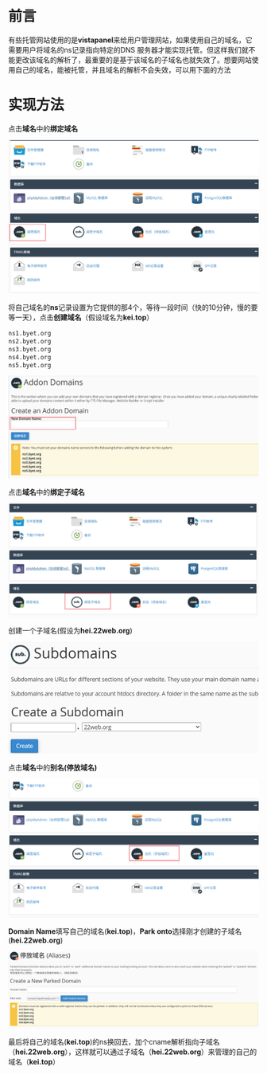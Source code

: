# 前言

有些托管网站使用的是**vistapanel**来给用户管理网站，如果使用自己的域名，它需要用户将域名的ns记录指向特定的DNS 服务器才能实现托管。但这样我们就不能更改该域名的解析了，最重要的是基于该域名的子域名也就失效了。想要网站使用自己的域名，能被托管，并且域名的解析不会失效，可以用下面的方法

# 实现方法

点击**域名**中的**绑定域名**

![image-20250716174718401](assets/image-20250716174718401.png)

将自己域名的**ns**记录设置为它提供的那4个，等待一段时间（快的10分钟，慢的要等一天），点击**创建域名**（假设域名为**kei.top**）

```
ns1.byet.org
ns2.byet.org
ns3.byet.org
ns4.byet.org
ns5.byet.org
```

![image-20250716174810316](assets/image-20250716174810316.png)

点击**域名**中的**绑定子域名**

![image-20250716175547655](assets/image-20250716175547655.png)

创建一个子域名(假设为**hei.22web.org**)

![image-20250716175347387](assets/image-20250716175347387.png)

点击**域名**中的**别名(停放域名)**

![image-20250716175700553](assets/image-20250716175700553.png)

**Domain Name**填写自己的域名(**kei.top**)，**Park onto**选择刚才创建的子域名(**hei.22web.org**)

![image-20250716175733566](assets/image-20250716175733566.png)

最后将自己的域名(**kei.top**)的ns换回去，加个cname解析指向子域名（**hei.22web.org**），这样就可以通过子域名（**hei.22web.org**）来管理的自己的域名（**kei.top**）


